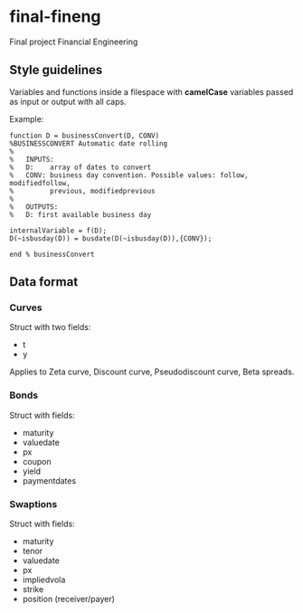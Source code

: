 # final-fineng
Final project Financial Engineering

## Style guidelines

Variables and functions inside a filespace with **camelCase** variables passed as input or output with all caps.

Example:

```
function D = businessConvert(D, CONV)
%BUSINESSCONVERT Automatic date rolling
%
%   INPUTS:
%   D:    array of dates to convert
%   CONV: business day convention. Possible values: follow, modifiedfollow,
%         previous, modifiedprevious
%
%   OUTPUTS:
%   D: first available business day

internalVariable = f(D);
D(~isbusday(D)) = busdate(D(~isbusday(D)),{CONV});

end % businessConvert
```

## Data format

### Curves

Struct with two fields:

* t
* y

Applies to Zeta curve, Discount curve, Pseudodiscount curve, Beta spreads.

### Bonds

Struct with fields:

* maturity
* valuedate
* px
* coupon
* yield
* paymentdates

### Swaptions

Struct with fields:

* maturity
* tenor
* valuedate
* px
* impliedvola
* strike
* position (receiver/payer)
